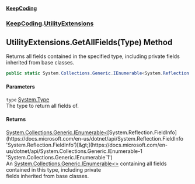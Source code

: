 #### [KeepCoding](index.md 'index')
### [KeepCoding](KeepCoding.md 'KeepCoding').[UtilityExtensions](UtilityExtensions.md 'KeepCoding.UtilityExtensions')
## UtilityExtensions.GetAllFields(Type) Method
Returns all fields contained in the specified type, including private fields inherited from base classes.
```csharp
public static System.Collections.Generic.IEnumerable<System.Reflection.FieldInfo> GetAllFields(this System.Type type);
```
#### Parameters
<a name='KeepCoding.UtilityExtensions.GetAllFields(System.Type).type'></a>
`type` [System.Type](https://docs.microsoft.com/en-us/dotnet/api/System.Type 'System.Type')  
The type to return all fields of.
  
#### Returns
[System.Collections.Generic.IEnumerable&lt;](https://docs.microsoft.com/en-us/dotnet/api/System.Collections.Generic.IEnumerable-1 'System.Collections.Generic.IEnumerable`1')[System.Reflection.FieldInfo](https://docs.microsoft.com/en-us/dotnet/api/System.Reflection.FieldInfo 'System.Reflection.FieldInfo')[&gt;](https://docs.microsoft.com/en-us/dotnet/api/System.Collections.Generic.IEnumerable-1 'System.Collections.Generic.IEnumerable`1')  
An [System.Collections.Generic.IEnumerable&lt;&gt;](https://docs.microsoft.com/en-us/dotnet/api/System.Collections.Generic.IEnumerable-1 'System.Collections.Generic.IEnumerable`1') containing all fields contained in this type, including private  
fields inherited from base classes.
